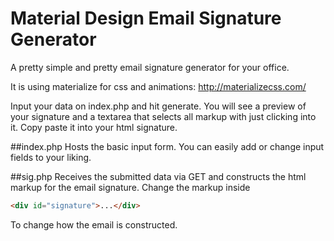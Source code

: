 # Material Design Email Signature Generator
A pretty simple and pretty email signature generator for your office.

It is using materialize for css and animations:
http://materializecss.com/

Input your data on index.php and hit generate. 
You will see a preview of your signature and a textarea that selects all markup with just clicking into it. 
Copy paste it into your html signature.

##index.php
Hosts the basic input form. You can easily add or change input fields to your liking. 

##sig.php
Receives the submitted data via GET and constructs the html markup for the email signature.
Change the markup inside 
```html
<div id="signature">...</div>
```
To change how the email is constructed.

